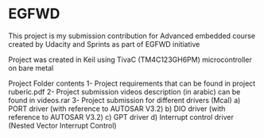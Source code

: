 # EGFWD
This project is my submission contribution for Advanced embedded course created by Udacity and Sprints as part of EGFWD initiative 

Project was created in Keil using TivaC (TM4C123GH6PM) microcontroller on bare metal

Project Folder contents
1- Project requirements that can be found in project ruberic.pdf
2- Project submission videos description (in arabic) can be found in videos.rar
3- Project submission for different drivers (Mcal)
  a) PORT driver (with reference to AUTOSAR V3.2)
  b) DIO driver (with reference to AUTOSAR V3.2)
  c) GPT driver
  d) Interrupt control driver (Nested Vector Interrupt Control)
  
